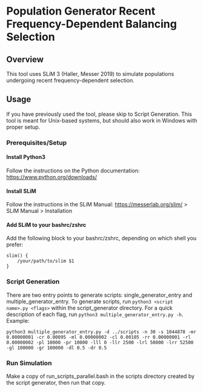 # Population Generator Recent Frequency-Dependent Balancing Selection
## Overview
This tool uses SLiM 3 (Haller, Messer 2019) to simulate populations undergoing recent frequency-dependent selection.

## Usage
If you have previously used the tool, please skip to Script Generation. This tool is meant for Unix-based systems, but should also work in Windows with proper setup.

### Prerequisites/Setup

#### Install Python3
Follow the instructions on the Python documentation:
https://www.python.org/downloads/

#### Install SLiM
Follow the instructions in the SLiM Manual:
https://messerlab.org/slim/ > SLiM Manual > Installation

#### Add SLiM to your bashrc/zshrc
Add the following block to your bashrc/zshrc, depending on which shell you prefer:
```
slim() {
    /your/path/to/slim $1
}
```

### Script Generation
There are two entry points to generate scripts: single_generator_entry and multiple_generator_entry. To generate scripts, run `python3 <script name>.py <flags>` within the script_generator directory. For a quick description of each flag, run `python3 multiple_generator_entry.py -h`. 
Example:
```
python3 multiple_generator_entry.py -d ../scripts -n 30 -s 1044878 -mr 0.00000001 -cr 0.00095 -ml 0.00000002 -cl 0.00105 -rr 0.00000001 -rl 0.00000002 -pl 10000 -pr 10000 -lll 0 -llr 2500 -lrl 50000 -lrr 52500 -gl 100000 -gr 100000 -dl 0.5 -dr 0.5
```


### Run Simulation
Make a copy of run_scripts_parallel.bash in the scripts directory created by the script generator, then run that copy.
